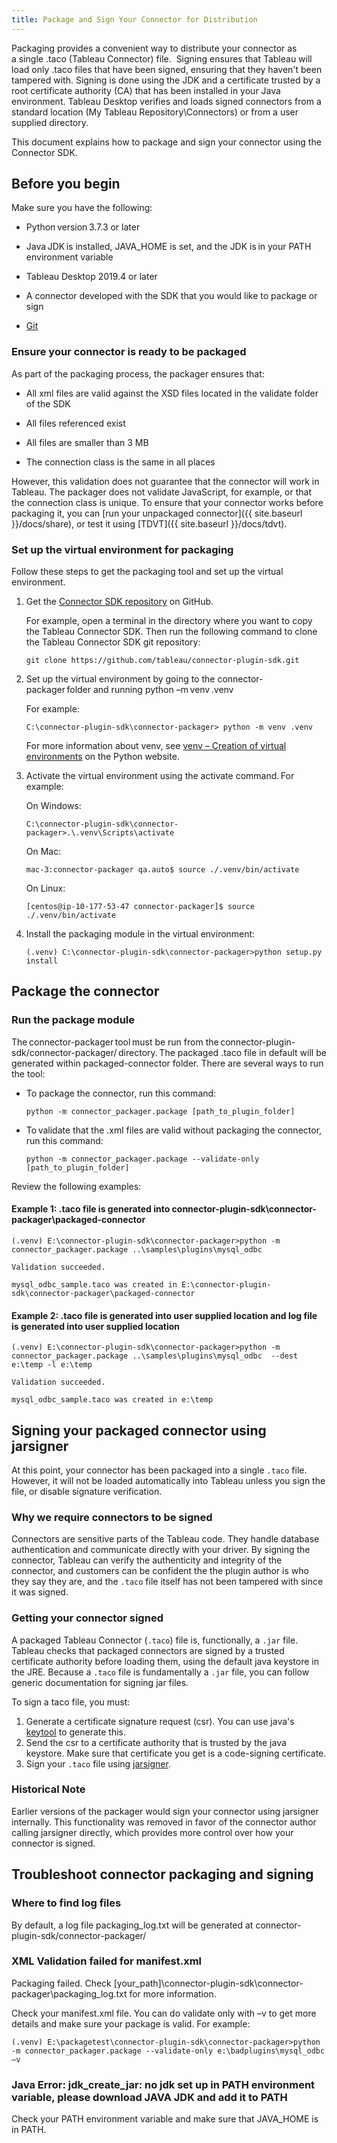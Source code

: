 ```yaml
---
title: Package and Sign Your Connector for Distribution 
---
```


Packaging provides a convenient way to distribute your connector as a single .taco (Tableau Connector) file.  Signing ensures that Tableau will load only .taco files that have been signed, ensuring that they haven't been tampered with. Signing is done using the JDK and a certificate trusted by a root certificate authority (CA) that has been installed in your Java environment. Tableau Desktop verifies and loads signed connectors from a standard location (My Tableau Repository\\Connectors) or from a user supplied directory. 

This document explains how to package and sign your connector using the Connector SDK. 

## Before you begin 

Make sure you have the following:

-   Python version 3.7.3 or later 

-   Java JDK is installed, JAVA\_HOME is set, and the JDK is in your PATH environment variable 

-   Tableau Desktop 2019.4 or later   

-   A connector developed with the SDK that you would like to package or sign 

-   [Git](https://git-scm.com/downloads)

### Ensure your connector is ready to be packaged

As part of the packaging process, the packager ensures that:

-   All xml files are valid against the XSD files located in the validate folder of the SDK

-   All files referenced exist

-   All files are smaller than 3 MB

-   The connection class is the same in all places

However, this validation does not guarantee that the connector will work in Tableau. The packager does not validate JavaScript, for example, or that the connection class is unique. To ensure that your connector works before packaging it, you can [run your unpackaged connector]({{ site.baseurl }}/docs/share), or test it using [TDVT]({{ site.baseurl }}/docs/tdvt). 

### Set up the virtual environment for packaging

Follow these steps to get the packaging tool and set up the virtual environment. 

1.  Get the [Connector SDK repository](https://github.com/tableau/connector-plugin-sdk) on GitHub.

    For example, open a terminal in the directory where you want to copy the Tableau Connector SDK. Then run the following command to clone the Tableau Connector SDK git repository:

    ```
    git clone https://github.com/tableau/connector-plugin-sdk.git
    ```

1.  Set up the virtual environment by going to the connector-packager folder and running python –m venv .venv  

    For example: 

    ```
    C:\connector-plugin-sdk\connector-packager> python -m venv .venv
    ```

    For more information about venv, see [venv – Creation of virtual environments](https://docs.python.org/3/library/venv.html) on the Python website.

1.  Activate the virtual environment using the activate command. For example:

    On Windows:

    ```
    C:\connector-plugin-sdk\connector-packager>.\.venv\Scripts\activate  

    ```

    On Mac:

    ```
    mac-3:connector-packager qa.auto$ source ./.venv/bin/activate
    ```

    On Linux:

    ```
    [centos@ip-10-177-53-47 connector-packager]$ source ./.venv/bin/activate

    ```

1.  Install the packaging module in the virtual environment: 

    ```
    (.venv) C:\connector-plugin-sdk\connector-packager>python setup.py install  
    ```

## Package the connector


### Run the package module 

The connector-packager tool must be run from the connector-plugin-sdk/connector-packager/ directory. The packaged .taco file in default will be generated within packaged-connector folder. There are several ways to run the tool:

-   To package the connector, run this command: 
 
    ```
    python -m connector_packager.package [path_to_plugin_folder]
    ```

-   To validate that the .xml files are valid without packaging the connector, run this command:

    ```
    python -m connector_packager.package --validate-only [path_to_plugin_folder] 
    ```

Review the following examples:

#### Example 1: .taco file is generated into connector-plugin-sdk\connector-packager\packaged-connector 

```
(.venv) E:\connector-plugin-sdk\connector-packager>python -m connector_packager.package ..\samples\plugins\mysql_odbc

Validation succeeded.

mysql_odbc_sample.taco was created in E:\connector-plugin-sdk\connector-packager\packaged-connector

```

#### Example 2: .taco file is generated into user supplied location and log file is generated into user supplied location 

```
(.venv) E:\connector-plugin-sdk\connector-packager>python -m connector_packager.package ..\samples\plugins\mysql_odbc  --dest e:\temp -l e:\temp

Validation succeeded.

mysql_odbc_sample.taco was created in e:\temp

```

## Signing your packaged connector using jarsigner

At this point, your connector has been packaged into a single `.taco` file. However, it will not be loaded automatically into Tableau unless you sign the file, or disable signature verification.

### Why we require connectors to be signed

Connectors are sensitive parts of the Tableau code. They handle database authentication and communicate directly with your driver. By signing the connector, Tableau can verify the authenticity and integrity of the connector, and customers can be confident the the plugin author is who they say they are, and the `.taco` file itself has not been tampered with since it was signed.

### Getting your connector signed

A packaged Tableau Connector (`.taco`) file is, functionally, a `.jar` file. Tableau checks that packaged connectors are signed by a trusted certificate authority before loading them, using the default java keystore in the JRE. Because a `.taco` file is fundamentally a `.jar` file, you can follow generic documentation for signing jar files.

To sign a taco file, you must:
1. Generate a certificate signature request (csr). You can use java's [keytool](https://docs.oracle.com/javase/8/docs/technotes/tools/windows/keytool.html) to generate this.
1. Send the csr to a certificate authority that is trusted by the java keystore. Make sure that certificate you get is a code-signing certificate.
1. Sign your `.taco` file using [jarsigner](https://docs.oracle.com/javase/tutorial/deployment/jar/signing.html).

### Historical Note

Earlier versions of the packager would sign your connector using jarsigner internally. This functionality was removed in favor of the connector author calling jarsigner directly, which provides more control over how your connector is signed.

## Troubleshoot connector packaging and signing


### Where to find log files 

By default, a log file packaging_log.txt will be generated at connector-plugin-sdk/connector-packager/

### XML Validation failed for manifest.xml  

Packaging failed. Check [your_path]\connector-plugin-sdk\connector-packager\packaging_log.txt for more information. 

Check your manifest.xml file. You can do validate only with –v to get more details and make sure your package is valid. For example: 

```
(.venv) E:\packagetest\connector-plugin-sdk\connector-packager>python -m connector_packager.package --validate-only e:\badplugins\mysql_odbc –v 
```

### Java Error: jdk_create_jar: no jdk set up in PATH environment variable, please download JAVA JDK and add it to PATH 

Check your PATH environment variable and make sure that JAVA_HOME is in PATH.

